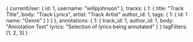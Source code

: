 {
  currentUser: {
    id: 1,
    username: "willpjohnson"
  },
  tracks: {
    1: {
      title: "Track Title",
      body: "Track Lyrics",
      artist: "Track Artist"
      author_id: 1,
      tags: {
        1: {
          id: 1
          name: "Genre"
        }
      }
    }
  },
  annotations: {
    1: {
      track_id: 1,
      author_id: 1,
      body: "Annotation Text"
      lyrics: "Selection of lyrics being annotated"
    }
  }
  tagFilters: [1, 2, 3]
}
